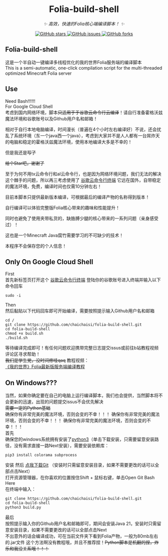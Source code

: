 
<div align="center">

# Folia-build-shell
_✨ 高效，快速的Folia核心端编译脚本！ ✨_


<a href="https://github.com/chaichaisi/folia-build-shell/stargazers">
    <img alt="GitHub stars" src="https://img.shields.io/github/stars/chaichaisi/folia-build-shell?color=%09%2300BFFF&style=flat-square">
</a>
<a href="https://github.com/chaichaisi/folia-build-shell/issues">
    <img alt="GitHub issues" src="https://img.shields.io/github/issues/chaichaisi/folia-build-shell?color=Emerald%20green&style=flat-square">
</a>
<a href="https://github.com/chaichaisi/folia-build-shell/network">
    <img alt="GitHub forks" src="https://img.shields.io/github/forks/chaichaisi/folia-build-shell?color=%2300BFFF&style=flat-square">
</a>

</div>

## Folia-build-shell  
这是一个半自动一键编译多线程优化的我的世界Folia服务端的编译脚本  
This is a semi-automatic, one-click compilation script for the multi-threaded optimized Minecraft Folia server  
## Use  
Need Bash!!!!!!  
For Google Cloud Shell  
考虑到国内网络环境，脚本~~只适用于于谷歌云命令行云编译~~！请自行准备霍格沃兹魔法环境和谷歌账号以及Github用户名和邮箱！  

相对于自行本地电脑编译，时间漫长（普遍在4个小时左右编译好）不说，还会扰乱了系统环境（东一个java西一个java），考虑到大家并不是人人都有一台屌炸天的电脑和稳定的霍格沃兹魔法环境，使用本地编译大多是不幸的！  

但是我还是~~写了~~  

~~给个Star吧，谢谢了~~  

至于为何不用tx云命令行和al云命令行，也是因为网络环境问题，我们无法的解决这个棘手的问题，所以再三考虑使用了 [谷歌云命令行终端](https://shell.cloud.google.com/?hl=zh_CN&fromcloudshell=true&show=terminal) 它远在国外，自带稳定的魔法环境，免费，编译时间也仅需10分钟左右！  

目前本脚本只提供最新版本编译，可根据最后的编译产物的名称得到版本！  

自行编译可以体验完整版Folia核心带来的趣味和性能提升！  

同时也避免了使用夹带私货的，缺胳膊少腿的核心带来的一系列问题（亲身感受过）！  

这也是一个Minecraft Java腐竹需要学习的不可缺少的技术！  

本程序不会保存您的个人信息！  

## Only On Google Cloud Shell
First  
首先新标签页打开这个 [谷歌云命令行终端](https://shell.cloud.google.com/?hl=zh_CN&fromcloudshell=true&show=terminal) 登陆你的谷歌账号进入终端并输入以下命令回车  
```
sudo -i
```
Then  
然后黏贴以下代码回车即可开始编译，需要按照提示输入Github用户名和邮箱  
```
cd /
git clone https://github.com/chaichaisi/folia-build-shell.git
cd folia-build-shell
chmod +x build.sh
./build.sh
```
等待编译完成即可！有任何问题欢迎携带完整日志提交issus或前往b站教程视频评论区寻求帮助！  
~~我们是学生党，没时间修哇qaq~~
教程视频：  
[《我的世界》Folia最新版服务端编译教程](https://www.bilibili.com/video/BV1b4sgeaEtx/?share_source=copy_web&vd_source=3f9242217329b941ef581c85067e158f)  
## On Windows???
当然，如果你确定要在自己的电脑上运行编译脚本，我们也会提供，当然脚本将不会更新的迅速，出现的问题提交issus不会优先解决  
~~需要一定的Python基础~~  
确保你有非常完美的魔法环境，否则会变的不幸！！！
确保你有非常完美的魔法环境，否则会变的不幸！！！
确保你有非常完美的魔法环境，否则会变的不幸！！！  
首先  
确保您的windows系统拥有安装了[python3](https://www.python.org/ftp/python/3.11.9/python-3.11.9-amd64.exe)（单击下载安装，只需要留意安装路径，没有需求直接一路Next安装），需要安装依赖库：  
```
pip3 install colorama subprocess
```
安装
然后  [点我下载Git](https://github.com/git-for-windows/git/releases/download/v2.46.0.windows.1/Git-2.46.0-64-bit.exe) （安装时只需留意安装目录，如果不需要更改的话可以全部点击Next）  
打开资源管理器，在你喜欢的位置按住Shift + 鼠标右键，单击Open Git Bash Here  
在终端中输入：
```
git clone https://github.com/chaichaisi/folia-build-shell.git
cd folia-build-shell
python3 build.py
```
最后  
按照提示输入你的Github用户名和邮箱即可，期间会安装Java 21，安装时只需留意安装目录，如果不需要更改的话可以全部点击Next  
不出意外的话会编译成功，可在当前文件夹下看到Folia产物，一般为80mb左右的.jar文件
这个方法啊没有教程哦，并且不推荐捏！~~Python脚本是机翻的捏，炸乐和我没关系哦！！！~~
